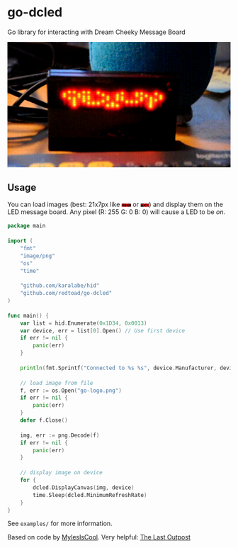 
# go-dcled

Go library for interacting with Dream Cheeky Message Board

![](examples/canvas/result.gif)

## Usage

You can load images (best: 21x7px like ![](dc-logo.png) or ![](go-logo.png)) and display them on the LED message board. Any pixel (R: 255 G: 0 B: 0) will cause a LED to be *on*.

```go
package main

import (
	"fmt"
	"image/png"
	"os"
	"time"

	"github.com/karalabe/hid"
	"github.com/redtoad/go-dcled"
)

func main() {
	var list = hid.Enumerate(0x1D34, 0x0013)
	var device, err = list[0].Open() // Use first device
	if err != nil {
		panic(err)
	}

	println(fmt.Sprintf("Connected to %s %s", device.Manufacturer, device.Product))

	// load image from file
	f, err := os.Open("go-logo.png")
	if err != nil {
		panic(err)
	}
	defer f.Close()

	img, err := png.Decode(f)
	if err != nil {
		panic(err)
	}

	// display image on device
	for {
		dcled.DisplayCanvas(img, device)
		time.Sleep(dcled.MinimumRefreshRate)
	}
}
``` 

See `examples/` for more information.

Based on code by [MylesIsCool](https://gist.github.com/FormallyMyles/227a64a679fb0fc8432fe1c342f526dd). 
Very helpful: [The Last Outpost ](https://www.last-outpost.com/~malakai/dcled/)